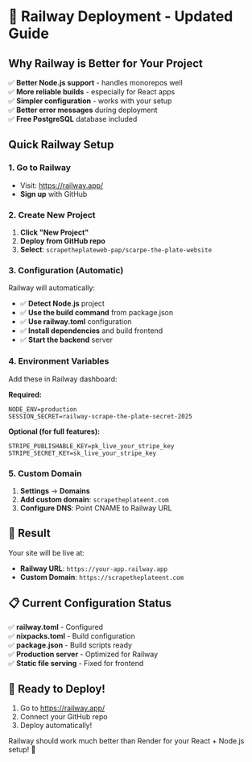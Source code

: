 # 🚀 Railway Deployment - Updated Guide

## **Why Railway is Better for Your Project**
✅ **Better Node.js support** - handles monorepos well  
✅ **More reliable builds** - especially for React apps  
✅ **Simpler configuration** - works with your setup  
✅ **Better error messages** during deployment  
✅ **Free PostgreSQL** database included  

## **Quick Railway Setup**

### 1. **Go to Railway**
- Visit: https://railway.app/
- **Sign up** with GitHub

### 2. **Create New Project**
1. **Click "New Project"**
2. **Deploy from GitHub repo**
3. **Select**: `scrapetheplateweb-pap/scarpe-the-plate-website`

### 3. **Configuration (Automatic)**
Railway will automatically:
- ✅ **Detect Node.js** project
- ✅ **Use the build command** from package.json
- ✅ **Use railway.toml** configuration
- ✅ **Install dependencies** and build frontend
- ✅ **Start the backend** server

### 4. **Environment Variables**
Add these in Railway dashboard:

**Required:**
```env
NODE_ENV=production
SESSION_SECRET=railway-scrape-the-plate-secret-2025
```

**Optional (for full features):**
```env
STRIPE_PUBLISHABLE_KEY=pk_live_your_stripe_key
STRIPE_SECRET_KEY=sk_live_your_stripe_key
```

### 5. **Custom Domain**
1. **Settings** → **Domains**
2. **Add custom domain**: `scrapetheplateent.com`
3. **Configure DNS**: Point CNAME to Railway URL

## **🎯 Result**
Your site will be live at:
- **Railway URL**: `https://your-app.railway.app`
- **Custom Domain**: `https://scrapetheplateent.com`

## **📋 Current Configuration Status**
✅ **railway.toml** - Configured  
✅ **nixpacks.toml** - Build configuration  
✅ **package.json** - Build scripts ready  
✅ **Production server** - Optimized for Railway  
✅ **Static file serving** - Fixed for frontend  

## **🚀 Ready to Deploy!**
1. Go to https://railway.app/
2. Connect your GitHub repo
3. Deploy automatically!

Railway should work much better than Render for your React + Node.js setup! 🎉